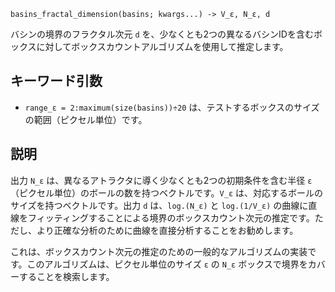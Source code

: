 ```
basins_fractal_dimension(basins; kwargs...) -> V_ε, N_ε, d
```

バシンの境界のフラクタル次元 `d` を、少なくとも2つの異なるバシンIDを含むボックスに対してボックスカウントアルゴリズムを使用して推定します。

## キーワード引数

  * `range_ε = 2:maximum(size(basins))÷20` は、テストするボックスのサイズの範囲（ピクセル単位）です。

## 説明

出力 `N_ε` は、異なるアトラクタに導く少なくとも2つの初期条件を含む半径 `ε`（ピクセル単位）のボールの数を持つベクトルです。`V_ε` は、対応するボールのサイズを持つベクトルです。出力 `d` は、`log.(N_ε)` と `log.(1/V_ε)` の曲線に直線をフィッティングすることによる境界のボックスカウント次元の推定です。ただし、より正確な分析のために曲線を直接分析することをお勧めします。

これは、ボックスカウント次元の推定のための一般的なアルゴリズムの実装です。このアルゴリズムは、ピクセル単位のサイズ `ε` の `N_ε` ボックスで境界をカバーすることを検索します。
